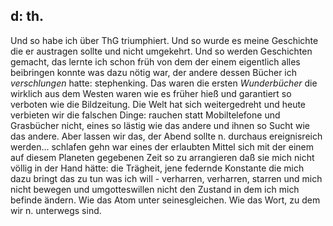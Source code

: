 ## d: th.
 Und so habe ich über ThG triumphiert. Und so wurde es meine Geschichte die er austragen sollte und nicht umgekehrt. Und so werden Geschichten gemacht, das lernte ich schon früh von dem der einem eigentlich alles beibringen konnte was dazu nötig war, der andere dessen Bücher ich *verschlungen* hatte: stephenking. Das waren die ersten *Wunderbücher* die wirklich aus dem Westen waren wie es früher hieß und garantiert so verboten wie die Bildzeitung. Die Welt hat sich weitergedreht und heute verbieten wir die falschen Dinge: rauchen statt Mobiltelefone und Grasbücher nicht, eines so lästig wie das andere und ihnen so Sucht wie das andere. Aber lassen wir das, der Abend sollte n. durchaus ereignisreich werden... schlafen gehn war eines der erlaubten Mittel sich mit der einem auf diesem Planeten gegebenen Zeit so zu arrangieren daß sie mich nicht völlig in der Hand hätte: die Trägheit, jene federnde Konstante die mich dazu bringt das zu tun was ich will - verharren, verharren, starren und mich nicht bewegen und umgotteswillen nicht den Zustand in dem ich mich befinde ändern. Wie das Atom unter seinesgleichen. Wie das Wort, zu dem wir n. unterwegs sind.   
